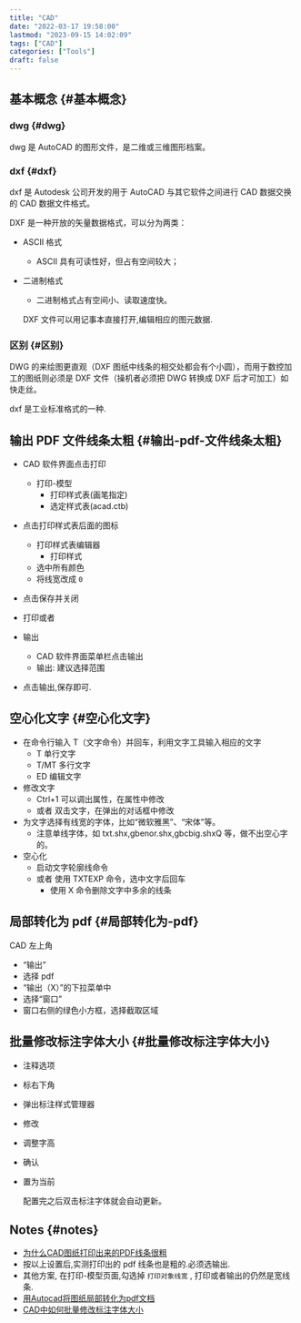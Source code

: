 ```yaml
---
title: "CAD"
date: "2022-03-17 19:58:00"
lastmod: "2023-09-15 14:02:09"
tags: ["CAD"]
categories: ["Tools"]
draft: false
---
```


## 基本概念 {#基本概念}


### dwg {#dwg}

dwg 是 AutoCAD 的图形文件，是二维或三维图形档案。


### dxf {#dxf}

dxf 是 Autodesk 公司开发的用于 AutoCAD 与其它软件之间进行 CAD 数据交换的 CAD 数据文件格式。

DXF 是一种开放的矢量数据格式，可以分为两类：

-   ASCII 格式
    -   ASCII 具有可读性好，但占有空间较大；
-   二进制格式

    -   二进制格式占有空间小、读取速度快。

    DXF 文件可以用记事本直接打开,编辑相应的图元数据.


### 区别 {#区别}

DWG 的来绘图更直观（DXF 图纸中线条的相交处都会有个小圆），而用于数控加工的图纸则必须是 DXF 文件（操机者必须把 DWG 转换成 DXF 后才可加工）如快走丝。

dxf 是工业标准格式的一种.


## 输出 PDF 文件线条太粗 {#输出-pdf-文件线条太粗}

-   CAD 软件界面点击打印
    -   打印-模型
        -   打印样式表(画笔指定)
        -   选定样式表(acad.ctb)
-   点击打印样式表后面的图标
    -   打印样式表编辑器
        -   打印样式
    -   选中所有颜色
    -   将线宽改成 `0`
-   点击保存并关闭

-   打印或者
-   输出
    -   CAD 软件界面菜单栏点击输出
    -   输出: 建议选择范围
-   点击输出,保存即可.


## 空心化文字 {#空心化文字}

-   在命令行输入 T（文字命令）并回车，利用文字工具输入相应的文字
    -   T 单行文字
    -   T/MT 多行文字
    -   ED 编辑文字
-   修改文字
    -   Ctrl+1 可以调出属性，在属性中修改
    -   或者 双击文字，在弹出的对话框中修改
-   为文字选择有线宽的字体，比如“微软雅黑”、“宋体”等。
    -   注意单线字体，如 txt.shx,gbenor.shx,gbcbig.shxQ 等，做不出空心字的。
-   空心化
    -   启动文字轮廓线命令
    -   或者 使用 TXTEXP 命令，选中文字后回车
        -   使用 X 命令删除文字中多余的线条


## 局部转化为 pdf {#局部转化为-pdf}

CAD 左上角

-   “输出”
-   选择 pdf
-   “输出（X）”的下拉菜单中
-   选择“窗口”
-   窗口右侧的绿色小方框，选择截取区域


## 批量修改标注字体大小 {#批量修改标注字体大小}

-   注释选项
-   标右下角
-   弹出标注样式管理器
-   修改
-   调整字高
-   确认
-   置为当前

    配置完之后双击标注字体就会自动更新。


## Notes {#notes}

-   [为什么CAD图纸打印出来的PDF线条很粗](https://www.sohu.com/a/401512116_657238)
-   按以上设置后,实测打印出的 pdf 线条也是粗的.必须选输出.
-   其他方案, 在打印-模型页面,勾选掉 `打印对象线宽` , 打印或者输出的仍然是宽线条.
-   [用Autocad将图纸局部转化为pdf文档](https://jingyan.baidu.com/article/acf728fde8743eb8e410a31c.html)
-   [CAD中如何批量修改标注字体大小](https://jingyan.baidu.com/article/3a2f7c2e753b4967aed61152.html)